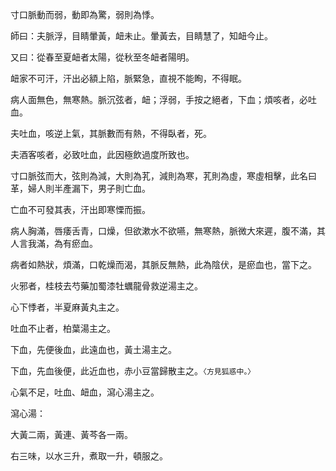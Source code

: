 寸口脈動而弱，動即為驚，弱則為悸。

師曰：夫脈浮，目睛暈黃，衄未止。暈黃去，目睛慧了，知衄今止。

又曰：從春至夏衄者太陽，從秋至冬衄者陽明。

衄家不可汗，汗出必額上陷，脈緊急，直視不能眴，不得眠。

病人面無色，無寒熱。脈沉弦者，衄；浮弱，手按之絕者，下血；煩咳者，必吐血。

夫吐血，咳逆上氣，其脈數而有熱，不得臥者，死。

夫酒客咳者，必致吐血，此因極飲過度所致也。

寸口脈弦而大，弦則為減，大則為芤，減則為寒，芤則為虛，寒虛相擊，此名曰革，婦人則半產漏下，男子則亡血。

亡血不可發其表，汗出即寒慄而振。

病人胸滿，唇痿舌青，口燥，但欲漱水不欲嚥，無寒熱，脈微大來遲，腹不滿，其人言我滿，為有瘀血。

病者如熱狀，煩滿，口乾燥而渴，其脈反無熱，此為陰伏，是瘀血也，當下之。

火邪者，桂枝去芍藥加蜀漆牡蠣龍骨救逆湯主之。

心下悸者，半夏麻黃丸主之。

吐血不止者，柏葉湯主之。

下血，先便後血，此遠血也，黃土湯主之。

下血，先血後便，此近血也，赤小豆當歸散主之。`〈方見狐惑中。〉`

心氣不足，吐血、衄血，瀉心湯主之。

瀉心湯：

大黃二兩，黃連、黃芩各一兩。

右三味，以水三升，煮取一升，頓服之。